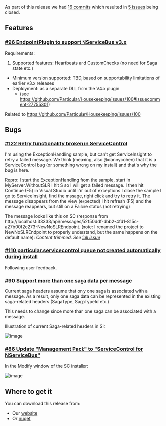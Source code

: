 ﻿As part of this release we had [16 commits](https://github.com/Particular/ServiceControl/compare/1.0.0-Beta3...1.0.0-Beta4) which resulted in [5 issues](https://github.com/Particular/ServiceControl/issues?milestone=7&state=closed) being closed.


## Features

### [#96 EndpointPlugin to support NServiceBus v3.x](https://github.com/Particular/ServiceControl/issues/96)

Requirements:

1. Supported features: Heartbeats and CustomChecks (no need for Saga state etc.)
* Minimum version supported: TBD, based on supportability limitations of earlier v3.x releases
* Deployment: as a separate DLL from the V4.x plugin 
   * (see https://github.com/Particular/Housekeeping/issues/100#issuecomment-27755301)

Related to https://github.com/Particular/Housekeeping/issues/100

<!---
@huboard:{"order":73.5}
-->




## Bugs

### [#122 Retry functionality broken in ServiceControl](https://github.com/Particular/ServiceControl/issues/122)

I'm using the ExceptionHandling sample, but can't get ServiceInsight to retry a failed message. We think (meaning, also @dannycohen) that it is a ServiceControl bug (or something wrong on my install) and that's why the bug is here.

Repro:
I start the ExceptionHandling from the sample, start in MyServer.WithoutSLR
I hit S so I will get a failed message. I then hit Continue (F5) in Visual Studio until I'm out of exceptions
I close the sample
I go to ServiceInsight, find the mssage, right click and try to retry it.
The message disappears from the view (expected)
I hit refresh (F5) and the message reappears, but still on a Failure status (not retrying)

The message looks like this on SC (response from http://localhost:33333/api/messages/52f50ddf-dbb2-4fd1-815c-a27b00f2c273-NewNoSLREndpoint. (note: I renamed the project to NewNoSLREndpoint to properly understand, but the same happens on the default name):
*Content trimmed. See [full issue](https://github.com/Particular/ServiceControl/issues/122)*

### [#110 particular.servicecontrol queue not created automatically during install](https://github.com/Particular/ServiceControl/issues/110)

Following user feedback. 


### [#90 Support more than one saga data per message](https://github.com/Particular/ServiceControl/issues/90)

Current saga headers assume that only one saga is associated with a message.
As a result, only one saga data can be represented in the existing saga-related headers (SagaType, SagaTypeId etc.)

This needs to change since more than one saga can be associated with a message.

Illustration of current Saga-related headers in SI:

![image](https://f.cloud.github.com/assets/3889023/1446428/fe3f959c-4236-11e3-9e99-1b55b0b6b405.png)




### [#86 Update "Management Pack" to "ServiceControl for NServiceBus"](https://github.com/Particular/ServiceControl/issues/86)

In the Modify window of the SC installer: 

![image](https://f.cloud.github.com/assets/3889023/1437032/ac3b4c4a-4165-11e3-9bbd-296f479b0469.png)




## Where to get it
You can download this release from:
- Our [website](http://particular.net/downloads)
- Or [nuget](https://www.nuget.org/profiles/nservicebus/)